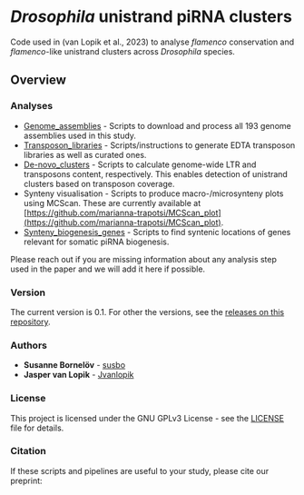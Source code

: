 # *Drosophila* unistrand piRNA clusters
Code used in (van Lopik et al., 2023) to analyse *flamenco* conservation and *flamenco*-like unistrand clusters across *Drosophila* species.

## Overview

### Analyses

* [Genome_assemblies](https://github.com/susbo/Uni-strand_clusters/tree/main/Genome_assemblies) - Scripts to download and process all 193 genome assemblies used in this study.
* [Transposon_libraries](https://github.com/susbo/Uni-strand_clusters/tree/main/Transposon_libraries) - Scripts/instructions to generate EDTA transposon libraries as well as curated ones.
* [De-novo_clusters](https://github.com/susbo/Uni-strand_clusters/tree/main/De-novo_clusters) - Scripts to calculate genome-wide LTR and transposons content, respectively. This enables detection of unistrand clusters based on transposon coverage.
* Synteny visualisation - Scripts to produce macro-/microsynteny plots using MCScan. These are currently available at [https://github.com/marianna-trapotsi/MCScan_plot](https://github.com/marianna-trapotsi/MCScan_plot).
* [Synteny_biogenesis_genes](https://github.com/susbo/Uni-strand_clusters/tree/main/Synteny_biogenesis_genes) - Scripts to find syntenic locations of genes relevant for somatic piRNA biogenesis.

Please reach out if you are missing information about any analysis step used in the paper and we will add it here if possible.

### Version

The current version is 0.1. For other the versions, see the [releases on this repository](https://github.com/susbo/Uni-stand_clusters/releases). 

### Authors

* **Susanne Bornelöv** - [susbo](https://github.com/susbo)
* **Jasper van Lopik** - [Jvanlopik](https://github.com/JvanLopik)

### License

This project is licensed under the  GNU GPLv3 License - see the [LICENSE](LICENSE) file for details.

### Citation

If these scripts and pipelines are useful to your study, please cite our preprint:

